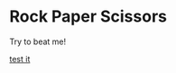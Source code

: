 # Rock Paper Scissors

Try to beat me!

[test it](https://replit.com/@Tegristh/Rock-paper-scissors?v=1)